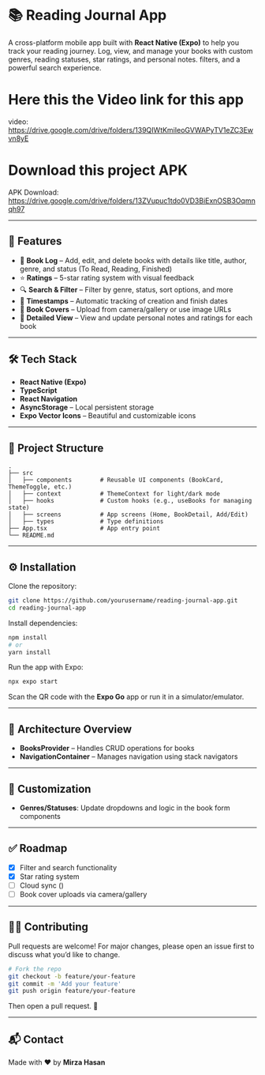 

# 📚 Reading Journal App

A cross-platform mobile app built with **React Native (Expo)** to help you track your reading journey. Log, view, and manage your books with custom genres, reading statuses, star ratings, and personal notes. filters, and a powerful search experience.

# Here this the Video link for this app
video: https://drive.google.com/drive/folders/139QIWtKmiIeoGVWAPyTV1eZC3Ewvn8yE

# Download this project APK
APK Download: https://drive.google.com/drive/folders/13ZVupuc1tdo0VD3BiExnOSB3Oqmnqh97

---

## 🌟 Features

- 🧾 **Book Log** – Add, edit, and delete books with details like title, author, genre, and status (To Read, Reading, Finished)
- ⭐ **Ratings** – 5-star rating system with visual feedback
- 🔍 **Search & Filter** – Filter by genre, status, sort options, and more
- 📅 **Timestamps** – Automatic tracking of creation and finish dates
- 📸 **Book Covers** – Upload from camera/gallery or use image URLs
- 📖 **Detailed View** – View and update personal notes and ratings for each book

---

## 🛠️ Tech Stack

- **React Native (Expo)**
- **TypeScript**
- **React Navigation**
- **AsyncStorage** – Local persistent storage
- **Expo Vector Icons** – Beautiful and customizable icons

---

## 📂 Project Structure

```
.
├── src
│   ├── components        # Reusable UI components (BookCard, ThemeToggle, etc.)
│   ├── context           # ThemeContext for light/dark mode
│   ├── hooks             # Custom hooks (e.g., useBooks for managing state)
│   ├── screens           # App screens (Home, BookDetail, Add/Edit)
│   ├── types             # Type definitions
├── App.tsx               # App entry point
└── README.md
```

---

## ⚙️ Installation

Clone the repository:

```bash
git clone https://github.com/yourusername/reading-journal-app.git
cd reading-journal-app
```

Install dependencies:

```bash
npm install
# or
yarn install
```

Run the app with Expo:

```bash
npx expo start
```

Scan the QR code with the **Expo Go** app or run it in a simulator/emulator.

---

## 🧠 Architecture Overview

- **BooksProvider** – Handles CRUD operations for books
- **NavigationContainer** – Manages navigation using stack navigators

---

## 🌈 Customization

- **Genres/Statuses**: Update dropdowns and logic in the book form components

---

## ✅ Roadmap

- [x] Filter and search functionality  
- [x] Star rating system  
- [ ] Cloud sync ()  
- [ ] Book cover uploads via camera/gallery  

---

## 👨‍💻 Contributing

Pull requests are welcome! For major changes, please open an issue first to discuss what you’d like to change.

```bash
# Fork the repo
git checkout -b feature/your-feature
git commit -m 'Add your feature'
git push origin feature/your-feature
```

Then open a pull request. 💬

---

## 📬 Contact

Made with ❤️ by **Mirza Hasan**

